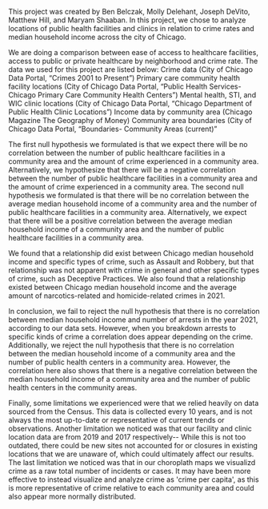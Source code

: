 This project was created by Ben Belczak, Molly Delehant, Joseph DeVito, Matthew Hill, and Maryam Shaaban.
In this project, we chose to analyze locations of public health facilities and clinics in relation to crime rates and median household income across the city of Chicago.

We are doing a comparison between ease of access to healthcare facilities, access to public or private healthcare by neighborhood and crime rate. 
The data we used for this project are listed below:
Crime data (City of Chicago Data Portal, “Crimes 2001 to Present”)
Primary care community health facility locations (City of Chicago Data Portal, “Public Health Services- Chicago Primary Care Community Health Centers”)
Mental health, STI, and WIC clinic locations (City of Chicago Data Portal, “Chicago Department of Public Health Clinic Locations”)
Income data by community area (Chicago Magazine The Geography of Money)
Community area boundaries (City of Chicago Data Portal, “Boundaries- Community Areas (current)”

The first null hypothesis we formulated is that we expect there will be no correlation between the number of public healthcare facilities in a community area and the amount of crime experienced in a community area. Alternatively, we hypothesize that there will be a negative correlation between the number of public healthcare facilities in a community area and the amount of crime experienced in a community area.
The second null hypothesis we formulated is that there will be no correlation between the average median household income of a community area and the number of public healthcare facilities in a community area. Alternatively, we expect that there will be a positive correlation between the average median household income of a community area and the number of public healthcare facilities in a community area.

We found that a relationship did exist between Chicago median household income and specific types of crime, such as Assault and Robbery, but that relationship was not apparent with crime in general and other specific types of crime, such as Deceptive Practices. We also found that a relationship existed between Chicago median household income and the average amount of narcotics-related and homicide-related crimes in 2021. 

In conclusion, we fail to reject the null hypothesis that there is no correlation between median household income and number of arrests in the year 2021, according to our data sets. However, when you breakdown arrests to specific kinds of crime a correlation does appear depending on the crime. Additionally, we reject the null hypothesis that there is no correlation between the median household income of a community area and the number of public health centers in a community area. However, the correlation here also shows that there is a negative correlation between the median household income of a community area and the number of public health centers in the community areas.

Finally, some limitations we experienced were that we relied heavily on data sourced from the Census. This data is collected every 10 years, and is not always the most up-to-date or representative of current trends or observations. Another limitation we noticed was that our facility and clinic location data are from 2019 and 2017 respectively-- While this is not too outdated, there could be new sites not accounted for or closures in existing locations that we are unaware of, which could ultimately affect our results. The last limitation we noticed was that in our choroplath maps we visualizd crime as a raw total number of incidents or cases. It may have been more effective to instead visualize and analyze crime as 'crime per capita', as this is more representative of crime relative to each community area and could also appear more normally distributed. 

